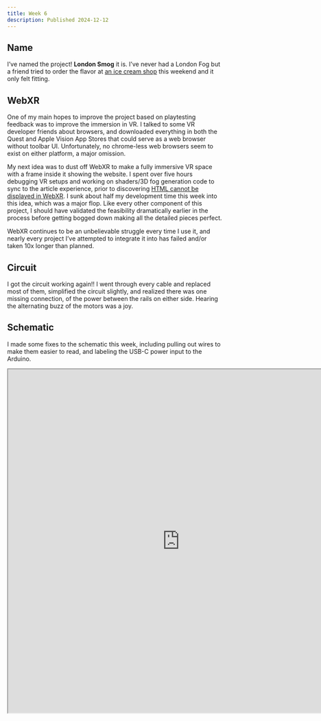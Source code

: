 ```yaml
---
title: Week 6
description: Published 2024-12-12
---
```


## Name

I’ve named the project! **London Smog** it is. I’ve never had a London Fog but a friend tried to order the flavor at [an ice cream shop](http://www.silverdipper.com/) this weekend and it only felt fitting.

## WebXR

One of my main hopes to improve the project based on playtesting feedback was to improve the immersion in VR. I talked to some VR developer friends about browsers, and downloaded everything in both the Quest and Apple Vision App Stores that could serve as a web browser without toolbar UI. Unfortunately, no chrome-less web browsers seem to exist on either platform, a major omission.

My next idea was to dust off WebXR to make a fully immersive VR space with a frame inside it showing the website. I spent over five hours debugging VR setups and working on shaders/3D fog generation code to sync to the article experience, prior to discovering [HTML cannot be displayed in WebXR](https://github.com/pmndrs/xr/issues/21). I sunk about half my development time this week into this idea, which was a major flop. Like every other component of this project, I should have validated the feasibility dramatically earlier in the process before getting bogged down making all the detailed pieces perfect.

WebXR continues to be an unbelievable struggle every time I use it, and nearly every project I’ve attempted to integrate it into has failed and/or taken 10x longer than planned.

## Circuit

I got the circuit working again!! I went through every cable and replaced most of them, simplified the circuit slightly, and realized there was one missing connection, of the power between the rails on either side. Hearing the alternating buzz of the motors was a joy.

## Schematic

I made some fixes to the schematic this week, including pulling out wires to make them easier to read, and labeling the USB-C power input to the Arduino.

<iframe height="800" width="800" allowfullscreen src="https://www.flux.ai/lachlanjcnyu/london-smog?embed=1&editor=schematic" style="aspect-ratio: 1 / 1"></iframe>

